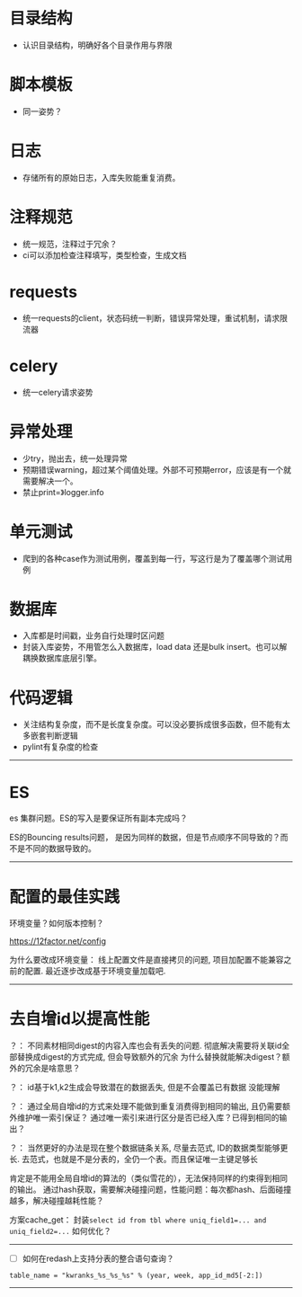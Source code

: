 
# 目录结构
- 认识目录结构，明确好各个目录作用与界限

# 脚本模板
- 同一姿势？

# 日志
- 存储所有的原始日志，入库失败能重复消费。

# 注释规范
- 统一规范，注释过于冗余？
- ci可以添加检查注释填写，类型检查，生成文档

# requests
- 统一requests的client，状态码统一判断，错误异常处理，重试机制，请求限流器

# celery
- 统一celery请求姿势

# 异常处理
- 少try，抛出去，统一处理异常
- 预期错误warning，超过某个阈值处理。外部不可预期error，应该是有一个就需要解决一个。
- 禁止print=》logger.info

# 单元测试
- 爬到的各种case作为测试用例，覆盖到每一行，写这行是为了覆盖哪个测试用例

# 数据库
- 入库都是时间戳，业务自行处理时区问题
- 封装入库姿势，不用管怎么入数据库，load data 还是bulk insert。也可以解耦换数据库底层引擎。 

# 代码逻辑
- 关注结构复杂度，而不是长度复杂度。可以没必要拆成很多函数，但不能有太多嵌套判断逻辑
- pylint有复杂度的检查



---
# ES

es 集群问题。ES的写入是要保证所有副本完成吗？

ES的Bouncing results问题， 是因为同样的数据，但是节点顺序不同导致的？而不是不同的数据导致的。


---
# 配置的最佳实践

环境变量？如何版本控制？

https://12factor.net/config

为什么要改成环境变量：
线上配置文件是直接拷贝的问题, 项目加配置不能兼容之前的配置. 最近逐步改成基于环境变量加载吧.


---
# 去自增id以提高性能

？： 不同素材相同digest的内容入库也会有丢失的问题. 彻底解决需要将关联id全部替换成digest的方式完成, 但会导致额外的冗余
为什么替换就能解决digest？额外的冗余是啥意思？

？： id基于k1,k2生成会导致潜在的数据丢失, 但是不会覆盖已有数据
没能理解

？： 通过全局自增id的方式来处理不能做到重复消费得到相同的输出, 且仍需要额外维护唯一索引保证？
通过唯一索引来进行区分是否已经入库？已得到相同的输出？

？： 当然更好的办法是现在整个数据链条关系, 尽量去范式, ID的数据类型能够更长.
去范式，也就是不是分表的，全仍一个表。而且保证唯一主键足够长



肯定是不能用全局自增id的算法的（类似雪花的），无法保持同样的约束得到相同的输出。
通过hash获取，需要解决碰撞问题，性能问题：每次都hash、后面碰撞越多，解决碰撞越耗性能？

方案cache_get：
封装`select id from tbl where uniq_field1=... and uniq_field2=...`
如何优化？


---

- [ ] 如何在redash上支持分表的整合语句查询？

`table_name = "kwranks_%s_%s_%s" % (year, week, app_id_md5[-2:])`

---
